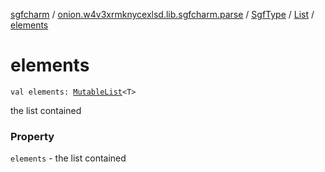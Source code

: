 [sgfcharm](../../../index.md) / [onion.w4v3xrmknycexlsd.lib.sgfcharm.parse](../../index.md) / [SgfType](../index.md) / [List](index.md) / [elements](./elements.md)

# elements

`val elements: `[`MutableList`](https://kotlinlang.org/api/latest/jvm/stdlib/kotlin.collections/-mutable-list/index.html)`<T>`

the list contained

### Property

`elements` - the list contained